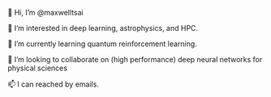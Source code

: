 👋 Hi, I’m @maxwelltsai

👀 I’m interested in deep learning, astrophysics, and HPC.

🌱 I’m currently learning quantum reinforcement learning.

💞️ I’m looking to collaborate on (high performance) deep neural networks for physical sciences

📫 I can reached by emails.

